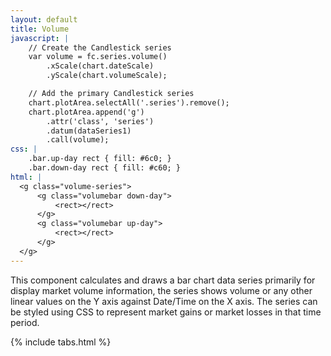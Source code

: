 ```yaml
---
layout: default
title: Volume
javascript: |
	// Create the Candlestick series
	var volume = fc.series.volume()
		.xScale(chart.dateScale)
		.yScale(chart.volumeScale);

	// Add the primary Candlestick series
	chart.plotArea.selectAll('.series').remove();
	chart.plotArea.append('g')
		.attr('class', 'series')
		.datum(dataSeries1)
		.call(volume);
css: |
	.bar.up-day rect { fill: #6c0; }
	.bar.down-day rect { fill: #c60; }
html: |
  <g class="volume-series">
      <g class="volumebar down-day">
          <rect></rect>
      </g>
      <g class="volumebar up-day">
          <rect></rect>
      </g>
  </g>
---
```


This component calculates and draws a bar chart data series primarily for display market volume information, the series shows volume or any other linear values on the Y axis against Date/Time on the X axis. The series can be styled using CSS to represent market gains or market losses in that time period.

<div id="example_volume" class="chart"> </div>

{% include tabs.html %}

<script type="text/javascript">
	// Mock data generation (mu, sigma, startingPrice, intraDaySteps, filter)
	var chart = createPlotArea('#example_volume', true);

	// Create the Candlestick series
	var volume = fc.series.volume()
		.xScale(chart.dateScale)
		.yScale(chart.volumeScale);

	// Add the primary Candlestick series
	chart.plotArea.selectAll('.series').remove();
	chart.plotArea.append('g')
		.attr('class', 'series')
		.datum(dataSeries1)
		.call(volume);
</script>
